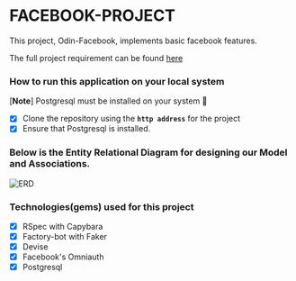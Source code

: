 # FACEBOOK-PROJECT

This project, Odin-Facebook, implements basic facebook features.

The full project requirement can be found [here](https://www.theodinproject.com/courses/ruby-on-rails/lessons/final-project)

### How to run this application on your local system
  
  [**Note**] Postgresql must be installed on your system :slightly_smiling_face:

- [x] Clone the repository using the **```http address```** for the project
- [x] Ensure that Postgresql is installed.

### Below is the Entity Relational Diagram for designing our Model and Associations.
 ![ERD](doc/FacebookERD(2).png)

### Technologies(gems) used for this project
- [x] RSpec with Capybara
- [x] Factory-bot with Faker
- [x] Devise
- [x] Facebook's Omniauth
- [x] Postgresql